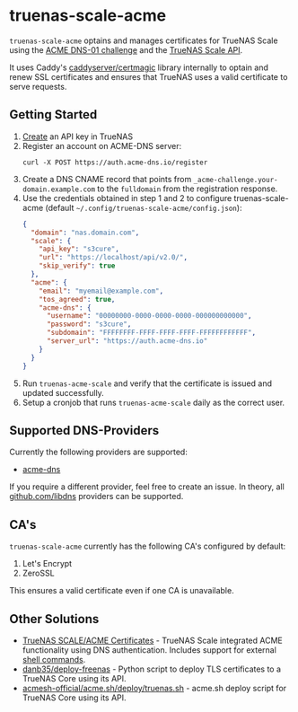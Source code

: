 # truenas-scale-acme

`truenas-scale-acme` optains and manages certificates for TrueNAS Scale using the [ACME DNS-01 challenge](https://letsencrypt.org/docs/challenge-types/#dns-01-challenge) and the [TrueNAS Scale API](https://www.truenas.com/docs/api/scale_rest_api.html).

It uses Caddy's [caddyserver/certmagic](https://github.com/caddyserver/certmagic) library internally to optain and renew SSL certificates and ensures that TrueNAS uses a valid certificate to serve requests.

## Getting Started

1. [Create](https://www.truenas.com/docs/scale/scaletutorials/toptoolbar/managingapikeys/) an API key in TrueNAS
1. Register an account on ACME-DNS server:
   ```shell
   curl -X POST https://auth.acme-dns.io/register
   ```
1. Create a DNS CNAME record that points from `_acme-challenge.your-domain.example.com` to the `fulldomain` from the registration response.
1. Use the credentials obtained in step 1 and 2 to configure truenas-scale-acme (default `~/.config/truenas-scale-acme/config.json`):
    ```json
    {
      "domain": "nas.domain.com",
      "scale": {
        "api_key": "s3cure",
        "url": "https://localhost/api/v2.0/",
        "skip_verify": true
      },
      "acme": {
        "email": "myemail@example.com",
        "tos_agreed": true,
        "acme-dns": {
          "username": "00000000-0000-0000-0000-000000000000",
          "password": "s3cure",
          "subdomain": "FFFFFFFF-FFFF-FFFF-FFFF-FFFFFFFFFFFF",
          "server_url": "https://auth.acme-dns.io"
        }
      }
    }
    ```
1. Run `truenas-acme-scale` and verify that the certificate is issued and updated successfully.
1. Setup a cronjob that runs `truenas-acme-scale` daily as the correct user.

## Supported DNS-Providers

Currently the following providers are supported:

* [acme-dns](https://github.com/joohoi/acme-dns)

If you require a different provider, feel free to create an issue. In theory, all [github.com/libdns](https://github.com/orgs/libdns/repositories?q=&type=all&language=&sort=stargazers) providers can be supported.

## CA's

`truenas-scale-acme` currently has the following CA's configured by default:
1. Let's Encrypt
2. ZeroSSL

This ensures a valid certificate even if one CA is unavailable.

## Other Solutions

* [TrueNAS SCALE/ACME Certificates](https://www.truenas.com/docs/scale/scaletutorials/credentials/certificates/settingupletsencryptcertificates/) - TrueNAS Scale integrated ACME functionality using DNS authentication. Includes support for external [shell commands](https://www.truenas.com/community/threads/howto-acme-dns-authenticator-shell-script-using-acmesh-project.107252/).
* [danb35/deploy-freenas](https://github.com/danb35/deploy-freenas) - Python script to deploy TLS certificates to a TrueNAS Core using its API.
* [acmesh-official/acme.sh/deploy/truenas.sh](https://github.com/acmesh-official/acme.sh/wiki/deployhooks#25-deploy-the-cert-on-truenas-core-server) - acme.sh deploy script for TrueNAS Core using its API.
